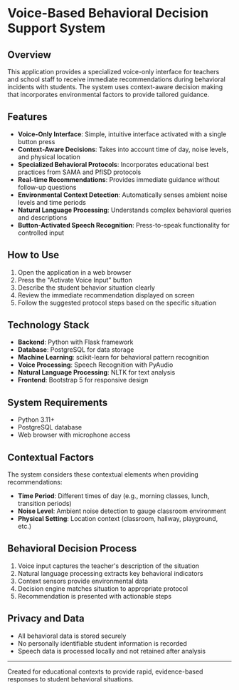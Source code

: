 # Voice-Based Behavioral Decision Support System

## Overview

This application provides a specialized voice-only interface for teachers and school staff to receive immediate recommendations during behavioral incidents with students. The system uses context-aware decision making that incorporates environmental factors to provide tailored guidance.

## Features

- **Voice-Only Interface**: Simple, intuitive interface activated with a single button press
- **Context-Aware Decisions**: Takes into account time of day, noise levels, and physical location
- **Specialized Behavioral Protocols**: Incorporates educational best practices from SAMA and PfISD protocols
- **Real-time Recommendations**: Provides immediate guidance without follow-up questions
- **Environmental Context Detection**: Automatically senses ambient noise levels and time periods
- **Natural Language Processing**: Understands complex behavioral queries and descriptions
- **Button-Activated Speech Recognition**: Press-to-speak functionality for controlled input

## How to Use

1. Open the application in a web browser
2. Press the "Activate Voice Input" button
3. Describe the student behavior situation clearly
4. Review the immediate recommendation displayed on screen
5. Follow the suggested protocol steps based on the specific situation

## Technology Stack

- **Backend**: Python with Flask framework
- **Database**: PostgreSQL for data storage
- **Machine Learning**: scikit-learn for behavioral pattern recognition
- **Voice Processing**: Speech Recognition with PyAudio
- **Natural Language Processing**: NLTK for text analysis
- **Frontend**: Bootstrap 5 for responsive design

## System Requirements

- Python 3.11+
- PostgreSQL database
- Web browser with microphone access

## Contextual Factors

The system considers these contextual elements when providing recommendations:

- **Time Period**: Different times of day (e.g., morning classes, lunch, transition periods)
- **Noise Level**: Ambient noise detection to gauge classroom environment
- **Physical Setting**: Location context (classroom, hallway, playground, etc.)

## Behavioral Decision Process

1. Voice input captures the teacher's description of the situation
2. Natural language processing extracts key behavioral indicators
3. Context sensors provide environmental data
4. Decision engine matches situation to appropriate protocol
5. Recommendation is presented with actionable steps

## Privacy and Data

- All behavioral data is stored securely
- No personally identifiable student information is recorded
- Speech data is processed locally and not retained after analysis

---

Created for educational contexts to provide rapid, evidence-based responses to student behavioral situations.